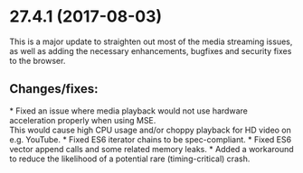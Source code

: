 <h1>27.4.1 (2017-08-03)</h1>
This is a major update to straighten out most of the media streaming issues, as well as adding the necessary enhancements, bugfixes and security fixes to the browser.
<h2>Changes/fixes:</h2>
* Fixed an issue where media playback would not use hardware acceleration properly when using MSE.<br> This would cause high CPU usage and/or choppy playback for HD video on e.g. YouTube.
* Fixed ES6 iterator chains to be spec-compliant.
* Fixed ES6 vector append calls and some related memory leaks.
* Added a workaround to reduce the likelihood of a potential rare (timing-critical) crash.